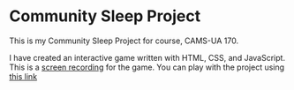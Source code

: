 # Community Sleep Project

This is my Community Sleep Project for course, CAMS-UA 170.

I have created an interactive game written with HTML, CSS, and JavaScript.
This is a [screen recording](https://drive.google.com/file/d/18Niof8YARUdK4Z8nNj87_jt4y89CI35y/view?usp=sharing) for the game.
You can play with the project using [this link](https://yuntingkao.github.io/)
